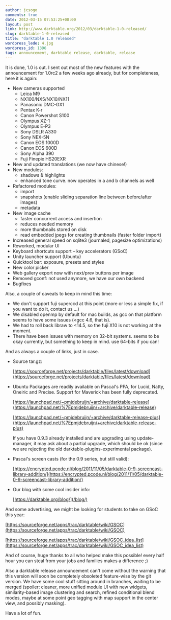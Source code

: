 ```yaml
---
author: jcsogo
comments: true
date: 2012-03-15 07:53:25+00:00
layout: post
link: http://www.darktable.org/2012/03/darktable-1-0-released/
slug: darktable-1-0-released
title: "darktable 1.0 released"
wordpress_lede: 4.jpg
wordpress_id: 1396
tags: announcement, darktable release, darktable, release
---
```


It is done, 1.0 is out. I sent out most of the new features with the announcement for 1.0rc2 a few weeks ago already, but for completeness, here it is again:

* New cameras supported
    *   Leica M9
    *   NX100/NX5/NX10/NX11
    *   Panasonic DMC-GX1
    *   Pentax K-r
    *   Canon Powershot S100
    *   Olympus XZ-1
    *   Olympus E-P3
    *   Sony DSLR A330
    *   Sony NEX-5N
    *   Canon EOS 1000D
    *   Canon EOS 600D
    *   Sony Alpha 390
    *   Fuji Finepix HS20EXR
* New and updated translations (we now have chinese!)
* New modules:
    *   shadows & highlights
    *   enhanced tone curve. now operates in a and b channels as well
* Refactored modules:
    *   import
    *   snapshots (enable sliding separation line between before/after images)
    *   metadata
* New image cache
    *   faster concurrent access and insertion
    *   reduces needed memory
    *   more thumbnails stored on disk
    *   read embedded jpegs for creating thumbnails (faster folder import)
* Increased general speed on sqlite3 (journaled, pagesize optimizations)
* Reworked, modular UI
* Keyboard shortcuts support&nbsp;– key accelerators (GSoC)
* Unity launcher support (Ubuntu)
* Quicktool bar: exposure, presets and styles
* New color picker
* Web gallery export now with next/prev buttons per image
* Removed gconf: not used anymore, we have our own backend
* Bugfixes

Also, a couple of caveats to keep in mind this time:

* We don't support fuji superccd at this point (more or less a simple fix, if you want to do it, contact us ...)
* We disabled openmp by default for mac builds, as gcc on that platform seems to have some issues (<gcc 4.6, that is).
* We had to roll back libraw to <14.5, so the fuji X10 is not working at the moment.
* There have been issues with memory on 32-bit systems. seems to be okay currently, but something to keep in mind. use 64-bits if you can!

And as always a couple of links, just in case.

* Source tar.gz:

    [https://sourceforge.net/projects/darktable/files/latest/download](https://sourceforge.net/projects/darktable/files/latest/download)

* Ubuntu Packages are readily available on Pascal's PPA, for Lucid, Natty, Oneiric and Precise. Support for Maverick has been fully deprecated.

    [https://launchpad.net/~pmjdebruijn/+archive/darktable-release](https://launchpad.net/%7Epmjdebruijn/+archive/darktable-release)

    [https://launchpad.net/~pmjdebruijn/+archive/darktable-release-plus](https://launchpad.net/%7Epmjdebruijn/+archive/darktable-release-plus)

    If you have 0.9.3 already installed and are upgrading using update-manager, it may ask about a partial upgrade, which should be ok (since we are rejecting the old darktable-plugins-experimental package).

* Pascal's screen casts (for the 0.9 series, but still valid):

    [https://encrypted.pcode.nl/blog/2011/11/05/darktable-0-9-screencast-library-addition/](https://encrypted.pcode.nl/blog/2011/11/05/darktable-0-9-screencast-library-addition/)

* Our blog with some cool insider info:

    [https://darktable.org/blog/](/blog/)



And some advertising, we might be looking for students to take on GSoC this year:

[https://sourceforge.net/apps/trac/darktable/wiki/GSOC](https://sourceforge.net/apps/trac/darktable/wiki/GSOC)

[https://sourceforge.net/apps/trac/darktable/wiki/GSOC_idea_list](https://sourceforge.net/apps/trac/darktable/wiki/GSOC_idea_list)

And of course, huge thanks to all who helped make this possible! every half hour you can steal from your jobs and families makes a difference ;)

Also a darktable release announcement can't come without the warning that this version will soon be completely obsoleted feature-wise by the git version. We have some cool stuff sitting around in branches, waiting to be merged (spoiler: cleaner, more unified module UI with new widgets, similarity-based image clustering and search, refined conditional blend modes, maybe at some point geo tagging with map support in the center view, and possibly masking).

Have a lot of fun.
